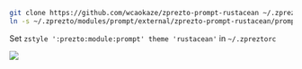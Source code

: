 
```sh
git clone https://github.com/wcaokaze/zprezto-prompt-rustacean ~/.zprezto/modules/prompt/external/zprezto-prompt-rustacean
ln -s ~/.zprezto/modules/prompt/external/zprezto-prompt-rustacean/prompt_rustacean_setup ~/.zprezto/modules/prompt/functions/prompt_rustacean_setup
```

Set `zstyle ':prezto:module:prompt' theme 'rustacean'` in `~/.zpreztorc`

![](http://raw.github.com/wcaokaze/zprezto-prompt-rustacean/master/screenshot.png)
